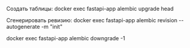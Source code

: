 Создать таблицы:
    docker exec fastapi-app alembic upgrade head

Сгенерировать ревизию:
    docker exec fastapi-app alembic revision --autogenerate -m "init"

docker exec fastapi-app alembic downgrade -1
